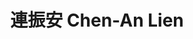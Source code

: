---
chinese_name: 連振安
english_name: Chen-An Lien
title: 連振安 Chen-An Lien
id: lienchenan
collection: members
position: Part-time Research Assistant
type: part-time research assistant
department: 經濟學系學士班四年級
image_path: https://source.unsplash.com/collection/139386/600x600?a=.png
photo: pt_ra/bio-photo.jpg
blurb: 123
---